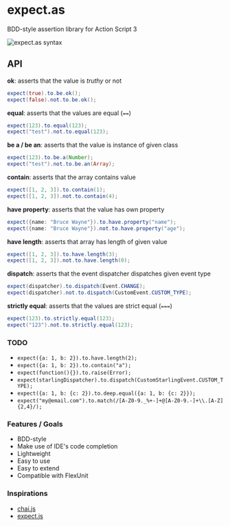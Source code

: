 expect.as
=========

 BDD-style assertion library for Action Script 3

![expect.as syntax](http://i.imgur.com/jxi6cj7.gif)

## API
**ok**: asserts that the value is _truthy_ or not
```actionscript
expect(true).to.be.ok();
expect(false).not.to.be.ok();
```

**equal**: asserts that the values are equal (```==```)
```actionscript
expect(123).to.equal(123);
expect("test").not.to.equal(123);
```

**be a / be an**: asserts that the value is instance of given class
```actionscript
expect(123).to.be.a(Number);
expect("test").not.to.be.an(Array);
```

**contain**: asserts that the array contains value
```actionscript
expect([1, 2, 3]).to.contain(1);
expect([1, 2, 3]).not.to.contain(4);
```

**have property**: asserts that the value has own property
```actionscript
expect({name: "Bruce Wayne"}).to.have.property("name");
expect({name: "Bruce Wayne"}).not.to.have.property("age");
```

**have length**: asserts that array has length of given value
```actionscript
expect([1, 2, 3]).to.have.length(3);
expect([1, 2, 3]).not.to.have.length(0);
```

**dispatch**: asserts that the event dispatcher dispatches given event type
```actionscript
expect(dispatcher).to.dispatch(Event.CHANGE);
expect(dispatcher).not.to.dispatch(CustomEvent.CUSTOM_TYPE);
```

**strictly equal**: asserts that the values are strict equal (```===```)
```actionscript
expect(123).to.strictly.equal(123);
expect("123").not.to.strictly.equal(123);
```


### TODO
- ```expect({a: 1, b: 2}).to.have.length(2);```
- ```expect({a: 1, b: 2}).to.contain("a");```
- ```expect(function(){}).to.raise(Error);```
- ```expect(starlingDispatcher).to.dispatch(CustomStarlingEvent.CUSTOM_TYPE);```
- ```expect({a: 1, b: {c: 2}).to.deep.equal({a: 1, b: {c: 2}});```
- ```expect("my@email.com").to.match(/[A-Z0-9._%+-]+@[A-Z0-9.-]+\\.[A-Z]{2,4}/);```

### Features / Goals
- BDD-style
- Make use of IDE's code completion
- Lightweight
- Easy to use
- Easy to extend
- Compatible with FlexUnit

### Inspirations
- [chai.js](https://github.com/chaijs/chai)
- [expect.js](https://github.com/LearnBoost/expect.js/)

